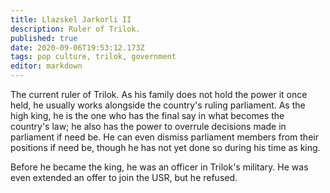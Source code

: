 ```yaml
---
title: Llazskel Jarkorli II
description: Ruler of Trilok.
published: true
date: 2020-09-06T19:53:12.173Z
tags: pop culture, trilok, government
editor: markdown
---
```


The current ruler of Trilok. As his family does not hold the power it once held, he usually works alongside the country's ruling parliament. As the high king, he is the one who has the final say in what becomes the country's law; he also has the power to overrule decisions made in parliament if need be. He can even dismiss parliament members from their positions if need be, though he has not yet done so during his time as king.

Before he became the king, he was an officer in Trilok's military. He was even extended an offer to join the USR, but he refused.